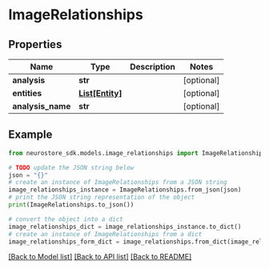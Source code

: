 # ImageRelationships


## Properties

Name | Type | Description | Notes
------------ | ------------- | ------------- | -------------
**analysis** | **str** |  | [optional] 
**entities** | [**List[Entity]**](Entity.md) |  | [optional] 
**analysis_name** | **str** |  | [optional] 

## Example

```python
from neurostore_sdk.models.image_relationships import ImageRelationships

# TODO update the JSON string below
json = "{}"
# create an instance of ImageRelationships from a JSON string
image_relationships_instance = ImageRelationships.from_json(json)
# print the JSON string representation of the object
print(ImageRelationships.to_json())

# convert the object into a dict
image_relationships_dict = image_relationships_instance.to_dict()
# create an instance of ImageRelationships from a dict
image_relationships_form_dict = image_relationships.from_dict(image_relationships_dict)
```
[[Back to Model list]](../README.md#documentation-for-models) [[Back to API list]](../README.md#documentation-for-api-endpoints) [[Back to README]](../README.md)


